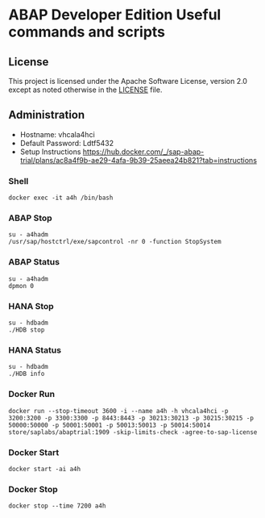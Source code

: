 # ABAP Developer Edition Useful commands and scripts


## License
This project is licensed under the Apache Software License, version 2.0 except as noted otherwise in the [LICENSE](LICENSES/Apache-2.0.txt) file.

## Administration
- Hostname: vhcala4hci
- Default Password: Ldtf5432
- Setup Instructions https://hub.docker.com/_/sap-abap-trial/plans/ac8a4f9b-ae29-4afa-9b39-25aeea24b821?tab=instructions

### Shell
```shell
docker exec -it a4h /bin/bash
```

### ABAP Stop
```shell
su - a4hadm
/usr/sap/hostctrl/exe/sapcontrol -nr 0 -function StopSystem
```

### ABAP Status
```shell
su - a4hadm
dpmon 0
```

### HANA Stop
```shell
su - hdbadm
./HDB stop
```

### HANA Status
```shell
su - hdbadm
./HDB info
```

### Docker Run
```shell
docker run --stop-timeout 3600 -i --name a4h -h vhcala4hci -p 3200:3200 -p 3300:3300 -p 8443:8443 -p 30213:30213 -p 30215:30215 -p 50000:50000 -p 50001:50001 -p 50013:50013 -p 50014:50014 store/saplabs/abaptrial:1909 -skip-limits-check -agree-to-sap-license
```

### Docker Start
```shell
docker start -ai a4h
```

### Docker Stop
```shell
docker stop --time 7200 a4h
```

